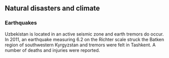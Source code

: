 ## Natural disasters and climate

### **Earthquakes**

Uzbekistan is located in an active seismic zone and earth tremors do occur. In 2011, an earthquake measuring 6.2 on the Richter scale struck the Batken region of southwestern Kyrgyzstan and tremors were felt in Tashkent. A number of deaths and injuries were reported.